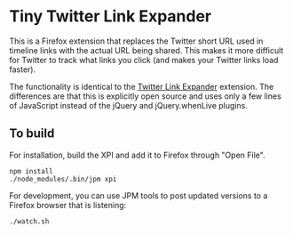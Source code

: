 # Tiny Twitter Link Expander

This is a Firefox extension that replaces the Twitter short URL used in timeline links with the actual URL being shared. This makes it more difficult for Twitter to track what links you click (and makes your Twitter links load faster).

The functionality is identical to the [Twitter Link Expander](https://addons.mozilla.org/en-US/firefox/addon/twitter-link-expander/?src=search) extension. The differences are that this is explicitly open source and uses only a few lines of JavaScript instead of the jQuery and jQuery.whenLive plugins.

## To build

For installation, build the XPI and add it to Firefox through "Open File".

```
npm install
./node_modules/.bin/jpm xpi
```

For development, you can use JPM tools to post updated versions to a Firefox browser that is listening:

```
./watch.sh
```